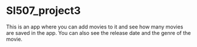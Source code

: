 # SI507_project3
This is an app where you can add movies to it and see how many movies are saved in the app. You can also see the release date and the genre of the movie.
